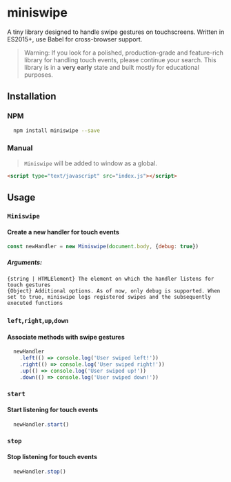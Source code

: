 # miniswipe

A tiny library designed to handle swipe gestures on touchscreens.
Written in ES2015+, use Babel for cross-browser support.
> Warning:
If you look for a polished, production-grade and feature-rich library for handling touch events, please continue your search.
This library is in a **very early** state and built mostly for educational purposes.

## Installation

### NPM

````bash
  npm install miniswipe --save
````
### Manual
>`Miniswipe` will be added to window as a global.
````html
<script type="text/javascript" src="index.js"></script>
````

## Usage

### `Miniswipe`
#### Create a new handler for touch events

```javascript
const newHandler = new Miniswipe(document.body, {debug: true})
```
##### Arguments:
`{string | HTMLElement} The element on which the handler listens for touch gestures`  
`{Object} Additional options. As of now, only debug is supported. When set to true, miniswipe logs registered swipes and the subsequently executed functions`

### `left`,`right`,`up`,`down`  
#### Associate methods with swipe gestures

```javascript
  newHandler
    .left(() => console.log('User swiped left!'))
    .right(() => console.log('User swiped right!'))
    .up(() => console.log('User swiped up!'))
    .down(() => console.log('User swiped down!'))
```

### `start`  
#### Start listening for touch events

```javascript
  newHandler.start()
```
### `stop`  
#### Stop listening for touch events

```javascript
  newHandler.stop()
```
